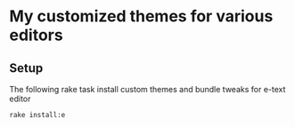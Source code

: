 # My customized themes for various editors

## Setup

The following rake task install custom themes and bundle tweaks for e-text editor

    rake install:e
